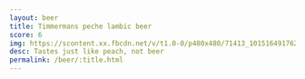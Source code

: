 ```yaml
---
layout: beer
title: Timmermans peche lambic beer
score: 6
img: https://scontent.xx.fbcdn.net/v/t1.0-0/p480x480/71413_10151649176248745_1243782720_n.jpg?oh=5df8eba38e0e6cb9112d48d3e7cde665&oe=58D001AA
desc: Tastes just like peach, not beer
permalink: /beer/:title.html
---
```

